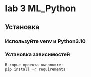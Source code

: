 # lab 3 ML_Python

## Установка

### Используйте venv и Python3.10

### Установка зависимостей

```
В корне проекта выполните:
pip install -r requirements
```

